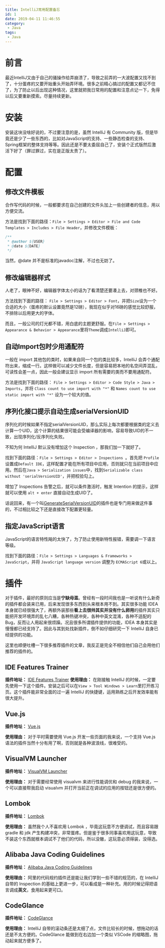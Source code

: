 ```yaml
---
title: IntelliJ常用配置备忘
id: 1
date: 2019-04-11 11:46:55
category:
 - Java
tags:
 - Java
---
```


# 前言
最近IntelliJ又由于自己的骚操作给弄崩溃了，导致之前弄的一大波配置又找不到了，十分蛋疼的又要开始重头开始弄环境。很多之前精心搞过的配置又都记不住了，为了防止以后出现这种情况，这里就把我日常用的配置和注意点记一下，免得以后又要重新摸索。尽量持续更新。

# 安装
安装这块没啥好说的，不过要注意的是，虽然 IntelliJ 有 Community 版，但是毕竟还是少了一些东西的，比如对JavaScript的支持、一些静态检查的支持、Spring框架的整体支持等等。因此还是不要太委屈自己了，安装个正式版然后激活下好了（罪过罪过，实在是正版太贵了）。

# 配置
## 修改文件模板
合作写代码的时候，一般都要求在自己创建的文件头加上一些创建者的信息，用以方便交流。

方法是找到下面的路径：`File > Settings > Editor > File and Code Templates > Includes > File Header`，并修改文件模板：
```java
/**
 * @author ${USER}
 * @date ${DATE}
 */
```
当然，@date 并不是标准的javadoc注解，不过也无妨了。

## 修改编辑器样式
人老了，眼神不好，编辑器字体太小的话为了看清楚还要凑上去，对颈椎也不好。

方法找到下面的路径： `File > Settings > Editor > Font`，并把`Size`设为一个合适的大小（蛋疼的默认设置竟然是12磅），我现在似乎对16磅的感觉比较舒服，不排除以后用更大的字体。

而且，一般公司的灯光都不错，用白底的主题更舒服。在`File > Settings > Appearance & Behavior > Appearance`里将`Theme`调成`IntelliJ`即可。

## 自动Import包时少用通配符
一般在 import 其他包的类时，如果来自同一个包的类比较多，IntelliJ 会弄个通配符出来，缩成一行。这样做可以减少文件长度，但是容易把本地的名空间弄混乱，可读性会差一点，因此一般会建议显示 import 所有需要的类而不要用通配符。

方法是找到下面的路径： `File > Settings > Editor > Code Style > Java > Imports`，并将 `Class count to use import with "*"` 和 `Names count to use static import with "*"` 设为一个较大的值。

## 序列化接口提示自动生成serialVersionUID
序列化的时候如果不指定serialVersionUID，那么实际上每次都要根据类的定义去计算一个UID，这个计算的结果很可能会受编译器的影响，容易导致UID的不一致，出现序列化/反序列化失败。

不知为何 IntelliJ 默认没有增加这个 Inspection ，那我们加一下就好了。

找到下面的路径：`File > Settings > Editor > Inspections `。首先把 `Profile` 设置成`Default IDE`，这样配置才能在所有项目中应用，否则就只在当前项目中应用。然后在`Java > Serialization issues`中，找到`Serializable class without 'serialVersionUID'`，并把校验勾上。

增加了 Inspections 告警之后，就可以条件激活时，触发 Intention 的提示，这样就可以使用 `alt + enter` 直接自动生成UID了。

话说回来，有一个叫[GenerateSerialVersionUID](https://plugins.jetbrains.com/plugin/185-generateserialversionuid)的插件也是专门用来做这件事的，不过相比较之下还是直接改下配置更轻量。

## 指定JavaScript语言
JavaScript的语言特性飚的太快了，为了防止使用新特性报错，需要调一下语言等级。

找到下面的路径：`File > Settings > Languages & Frameworks > JavaScript`，并将 `JavaScript language version` 调整为 `ECMAScript 6`或以上。

# 插件
对于插件，最好的原则应当是**宁缺毋滥**。曾经有一段时间我也是一听说有什么新奇的插件都会装来已用，后来发现很多东西到头来根本用不到。其实很多功能 IDEA 本身就已经很强大了，再额外装那些**看上去很帅其实并没有什么卵用**的插件其实只能把开发环境弄的乱七八糟，各种热键冲突，各种中英文混淆，各种不适配的Bug，反而让人用起来很烦躁。况且很多所谓插件提供的功能，IDEA 本身其实是慢慢都已经支持了。因此与其到处找新插件，倒不如仔细研究一下 IntelliJ 自身已经提供的功能。

这里也顺便吐槽一下很多推荐插件的文章，我反正是完全不相信他们自己会用他们推荐的插件的。

## IDE Features Trainer

**插件地址：** [IDE Features Trainer](https://plugins.jetbrains.com/plugin/8554-ide-features-trainer)
**使用理由：** 在刚接触 IntelliJ 的时候，一定要先使用一下这个插件。安装之后可以在`View > Tool Windows > Learn`里打开练习页。这个插件能非常全面的过一遍 IntelliJ 的快捷键，运用熟练之后开发效率能有很大提升。

## Vue.​js

**插件地址：** [Vue.js](https://plugins.jetbrains.com/plugin/9442-vue-js)

**使用理由：** 对于平时需要使用 Vue.js 开发一些页面的我来说，一个支持 Vue.js 语法的插件当然十分有用了啊，否则就是各种波浪线，很难受的。

## VisualVM Launcher

**插件地址：** [VisualVM Launcher](https://plugins.jetbrains.com/plugin/7115-visualvm-launcher)

**使用理由：** 对于需要经常使用 visualvm 来进行性能调优和 debug 的我来说，一个可以直接帮我启动 visualvm 并打开当前正在调试的应用的按钮还是很方便的。

## Lombok

**插件地址：** [Lombok](https://plugins.jetbrains.com/plugin/6317-lombok)

**使用理由：** 虽然我个人不喜欢用 Lombok ，毕竟这玩意不方便调试，而且容易跟 gradle 和 jdk 产生构建冲突，非常蛋疼。但是鉴于很多同事喜欢用这玩意，导致不装这个东西就根本调试不了他们的代码，所以没辙，这玩意必须得装，没得选。

## Alibaba Java Coding Guidelines

**插件地址：** [Alibaba Java Coding Guidelines](https://plugins.jetbrains.com/plugin/10046-alibaba-java-coding-guidelines)

**使用理由：** 阿里的代码规约插件还是能让我们学到一些不错的规范的，在 IntelliJ 自带的 Inspection 的基础上更进一步，可以看成是一种补充。用的时候记得把语言调成**英文**，食用起来更可口。

## CodeGlance

**插件地址：** [CodeGlance](https://plugins.jetbrains.com/plugin/7275-codeglance)

**使用理由：** IntelliJ 自带的滚动条还是太细了点，文件比较长的时候，想拖动的话还是不太方便的。CodeGlance 能做到在右边加一个类似 VSCode 的缩略图，拖动起来就方便多了。